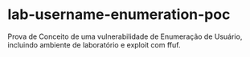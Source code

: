 # lab-username-enumeration-poc
Prova de Conceito de uma vulnerabilidade de Enumeração de Usuário, incluindo ambiente de laboratório e exploit com ffuf.
